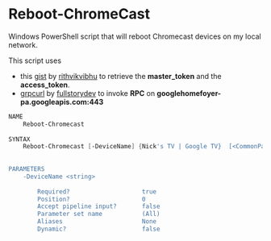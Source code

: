 # Reboot-ChromeCast
Windows PowerShell script that will reboot Chromecast devices on my local network.  
  
This script uses
   - this [gist](https://gist.github.com/rithvikvibhu/952f83ea656c6782fbd0f1645059055d) by [rithvikvibhu](https://github.com/rithvikvibhu) to retrieve the **master_token** and the **access_token**.
   - [grpcurl](https://github.com/fullstorydev/grpcurl) by [fullstorydev](https://github.com/fullstorydev) to invoke **RPC** on **googlehomefoyer-pa.googleapis.com:443**  

```ps1
NAME
    Reboot-Chromecast
    
SYNTAX
    Reboot-Chromecast [-DeviceName] {Nick's TV | Google TV}  [<CommonParameters>]
    
    
PARAMETERS
    -DeviceName <string>
        
        Required?                    true
        Position?                    0
        Accept pipeline input?       false
        Parameter set name           (All)
        Aliases                      None
        Dynamic?                     false
```  

